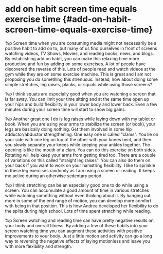 # add on habit screen time equals exercise time {#add-on-habit-screen-time-equals-exercise-time}
%p
  Screen time when you are consuming media might not necessarily be a
  positive habit to add on to, but many of us find ourselves in front
  of screens watching videos, TV Shows, Movies, and reading books,
  news, and blogs. By establishing add on habit, you can make this
  relaxing time more productive and fun by adding on some exercises. A
  lot of people have discovered the reverse of this. Lots of people
  read and watch videos at the gym while they are on some exercise
  machine. This is great and I am not proposing you do something this
  strenuous. Instead, how about doing some simple stretches, leg
  raises, planks, or squats while using those screens?

%p
  I think squats are especially good when you are watching a screen
  that is far away. You can limit your time sitting and at the same
  time open up your hips and build flexibility in your lower body and
  lower back. Even a few minutes during your screen time will start to
  show big gains.

%p
  Another great one I do is leg raises while laying down with my
  tablet or book. When you are using your arms to stabilize the screen
  (or book), your legs are basically doing nothing. Get them involved
  in some hip adductor/abductor strengthening. One easy one is called
  "clams". You lie on your side with one leg on top of the other with
  your knees bent, and then you slowly separate your knees while
  keeping your ankles together. The opening is like the mouth of a
  clam. You can do this exercise on both sides. Rotating will help
  keep your arms from getting tired too. There are a couple of
  variations on this called "straight leg raises". You can also do
  them on your back if you want to work on your hamstring
  flexibility. I like to sprinkle in these leg exercises randomly as I
  am using a screen or reading. It keeps me active during an otherwise
  sedentary period.

%p
  I think stretching can be an especially good one to do while using a
  screen. You can accumulate a good amount of time in various stretches
  while watching something without even thinking about it. By hanging
  out more in some of the end range of motion, you can develop more
  comfort with being in that position. This is how Andrea developed her
  flexibility to do the splits during high school. Lots of time spent
  stretching while reading.

%p
  Screen watching and reading time can have pretty negative results on
  your body and overall fitness. By adding a few of these habits into
  your screen watching time you can augment these activities with
  positive improvements to your body. Just a little motion and activity
  can go a long way to reversing the negative effects of laying
  motionless and leave you with more flexibility and strength.
